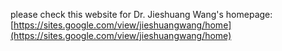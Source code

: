 please check this website for Dr. Jieshuang Wang's homepage: [https://sites.google.com/view/jieshuangwang/home](https://sites.google.com/view/jieshuangwang/home)

